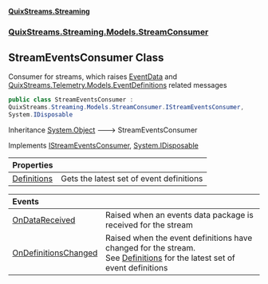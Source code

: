 #### [QuixStreams.Streaming](index.md 'index')
### [QuixStreams.Streaming.Models.StreamConsumer](QuixStreams.Streaming.Models.StreamConsumer.md 'QuixStreams.Streaming.Models.StreamConsumer')

## StreamEventsConsumer Class

Consumer for streams, which raises [EventData](EventData.md 'QuixStreams.Streaming.Models.EventData') and [QuixStreams.Telemetry.Models.EventDefinitions](https://docs.microsoft.com/en-us/dotnet/api/QuixStreams.Telemetry.Models.EventDefinitions 'QuixStreams.Telemetry.Models.EventDefinitions') related messages

```csharp
public class StreamEventsConsumer :
QuixStreams.Streaming.Models.StreamConsumer.IStreamEventsConsumer,
System.IDisposable
```

Inheritance [System.Object](https://docs.microsoft.com/en-us/dotnet/api/System.Object 'System.Object') &#129106; StreamEventsConsumer

Implements [IStreamEventsConsumer](IStreamEventsConsumer.md 'QuixStreams.Streaming.Models.StreamConsumer.IStreamEventsConsumer'), [System.IDisposable](https://docs.microsoft.com/en-us/dotnet/api/System.IDisposable 'System.IDisposable')

| Properties | |
| :--- | :--- |
| [Definitions](StreamEventsConsumer.Definitions.md 'QuixStreams.Streaming.Models.StreamConsumer.StreamEventsConsumer.Definitions') | Gets the latest set of event definitions |

| Events | |
| :--- | :--- |
| [OnDataReceived](StreamEventsConsumer.OnDataReceived.md 'QuixStreams.Streaming.Models.StreamConsumer.StreamEventsConsumer.OnDataReceived') | Raised when an events data package is received for the stream |
| [OnDefinitionsChanged](StreamEventsConsumer.OnDefinitionsChanged.md 'QuixStreams.Streaming.Models.StreamConsumer.StreamEventsConsumer.OnDefinitionsChanged') | Raised when the event definitions have changed for the stream.<br/>See [Definitions](StreamEventsConsumer.Definitions.md 'QuixStreams.Streaming.Models.StreamConsumer.StreamEventsConsumer.Definitions') for the latest set of event definitions |
